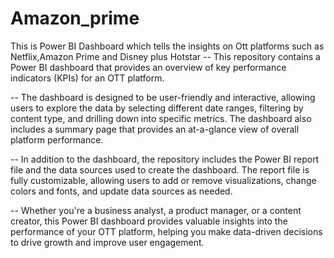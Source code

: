 # Amazon_prime
This is Power BI Dashboard which tells the insights on Ott platforms such as Netflix,Amazon Prime and Disney plus Hotstar -- This repository contains a Power BI dashboard that provides an overview of key performance indicators (KPIs) for an OTT platform.

-- The dashboard is designed to be user-friendly and interactive, allowing users to explore the data by selecting different date ranges, filtering by content type, and drilling down into specific metrics. The dashboard also includes a summary page that provides an at-a-glance view of overall platform performance.

-- In addition to the dashboard, the repository includes the Power BI report file and the data sources used to create the dashboard. The report file is fully customizable, allowing users to add or remove visualizations, change colors and fonts, and update data sources as needed.

-- Whether you're a business analyst, a product manager, or a content creator, this Power BI dashboard provides valuable insights into the performance of your OTT platform, helping you make data-driven decisions to drive growth and improve user engagement.
